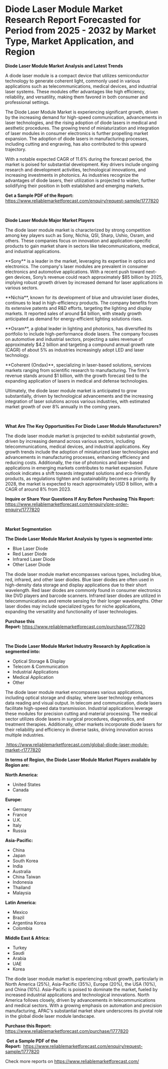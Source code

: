 <p><h1>Diode Laser Module Market Research Report Forecasted for Period from 2025 -  2032 by Market Type, Market Application, and Region</h1></p><p><strong>Diode Laser Module Market Analysis and Latest Trends</strong></p>
<p><p>A diode laser module is a compact device that utilizes semiconductor technology to generate coherent light, commonly used in various applications such as telecommunications, medical devices, and industrial laser systems. These modules offer advantages like high efficiency, reliability, and versatility, making them favored in both consumer and professional settings.</p><p>The Diode Laser Module Market is experiencing significant growth, driven by the increasing demand for high-speed communication, advancements in laser technologies, and the rising adoption of diode lasers in medical and aesthetic procedures. The growing trend of miniaturization and integration of laser modules in consumer electronics is further propelling market expansion. The adoption of diode lasers in manufacturing processes, including cutting and engraving, has also contributed to this upward trajectory.</p><p>With a notable expected CAGR of 11.6% during the forecast period, the market is poised for substantial development. Key drivers include ongoing research and development activities, technological innovations, and increasing investments in photonics. As industries recognize the advantages of diode lasers, their utilization is projected to widen, further solidifying their position in both established and emerging markets.</p></p>
<p><strong>Get a Sample PDF of the Report:&nbsp;</strong> <a href="https://www.reliablemarketforecast.com/enquiry/request-sample/1777820?utm_campaign=1766&utm_medium=2&utm_source=Github&utm_content=ia&utm_term=10022025&utm_id=diode-laser-module">https://www.reliablemarketforecast.com/enquiry/request-sample/1777820</a></p>
<p>&nbsp;</p>
<p><strong>Diode Laser Module Major Market Players</strong></p>
<p><p>The diode laser module market is characterized by strong competition among key players such as Sony, Nichia, QSI, Sharp, Ushio, Osram, and others. These companies focus on innovation and application-specific products to gain market share in sectors like telecommunications, medical, and industrial applications.</p><p>**Sony** is a leader in the market, leveraging its expertise in optics and electronics. The company's laser modules are prevalent in consumer electronics and automotive applications. With a recent push toward next-gen devices, Sony’s revenue could reach approximately $85 billion by 2025, implying robust growth driven by increased demand for laser applications in various sectors.</p><p>**Nichia**, known for its development of blue and ultraviolet laser diodes, continues to lead in high-efficiency products. The company benefits from its extensive patents and R&D efforts, targeting the lighting and display markets. It reported sales of around $4 billion, with steady growth anticipated as demand for energy-efficient lighting solutions rises.</p><p>**Osram**, a global leader in lighting and photonics, has diversified its portfolio to include high-performance diode lasers. The company focuses on automotive and industrial sectors, projecting a sales revenue of approximately $4.2 billion and targeting a compound annual growth rate (CAGR) of about 5% as industries increasingly adopt LED and laser technology.</p><p>**Coherent (Ondax)**, specializing in laser-based solutions, services markets ranging from scientific research to manufacturing. The firm's revenue stands around $1 billion, with the growth forecast tied to the expanding application of lasers in medical and defense technologies.</p><p>Ultimately, the diode laser module market is anticipated to grow substantially, driven by technological advancements and the increasing integration of laser solutions across various industries, with estimated market growth of over 8% annually in the coming years.</p></p>
<p>&nbsp;</p>
<p><strong>What Are The Key Opportunities For Diode Laser Module Manufacturers?</strong></p>
<p><p>The diode laser module market is projected to exhibit substantial growth, driven by increasing demand across various sectors, including telecommunications, medical devices, and industrial applications. Key growth trends include the adoption of miniaturized laser technologies and advancements in manufacturing processes, enhancing efficiency and reducing costs. Additionally, the rise of photonics and laser-based applications in emerging markets contributes to market expansion. Future outlook indicates a shift towards integrated solutions and eco-friendly products, as regulations tighten and sustainability becomes a priority. By 2028, the market is expected to reach approximately USD 8 billion, with a CAGR of around 8% from 2023.</p></p>
<p><strong>Inquire or Share Your Questions If Any Before Purchasing This Report:</strong> <a href="https://www.reliablemarketforecast.com/enquiry/pre-order-enquiry/1777820?utm_campaign=1766&utm_medium=2&utm_source=Github&utm_content=ia&utm_term=10022025&utm_id=diode-laser-module">https://www.reliablemarketforecast.com/enquiry/pre-order-enquiry/1777820</a></p>
<p>&nbsp;</p>
<p><strong>Market Segmentation</strong></p>
<p><strong>The Diode Laser Module Market Analysis by types is segmented into:</strong></p>
<p><ul><li>Blue Laser Diode</li><li>Red Laser Diode</li><li>Infrared Laser Diode</li><li>Other Laser Diode</li></ul></p>
<p><p>The diode laser module market encompasses various types, including blue, red, infrared, and other laser diodes. Blue laser diodes are often used in high-density data storage and display applications due to their short wavelength. Red laser diodes are commonly found in consumer electronics like DVD players and barcode scanners. Infrared laser diodes are utilized in telecommunications and remote sensing for their longer wavelengths. Other laser diodes may include specialized types for niche applications, expanding the versatility and functionality of laser technologies.</p></p>
<p><strong>Purchase this Report:&nbsp;</strong><a href="https://www.reliablemarketforecast.com/purchase/1777820?utm_campaign=1766&utm_medium=2&utm_source=Github&utm_content=ia&utm_term=10022025&utm_id=diode-laser-module">https://www.reliablemarketforecast.com/purchase/1777820</a></p>
<p>&nbsp;</p>
<p><strong>The Diode Laser Module Market Industry Research by Application is segmented into:</strong></p>
<p><ul><li>Optical Storage & Display</li><li>Telecom & Communication</li><li>Industrial Applications</li><li>Medical Application</li><li>Other</li></ul></p>
<p><p>The diode laser module market encompasses various applications, including optical storage and display, where laser technology enhances data reading and visual output. In telecom and communication, diode lasers facilitate high-speed data transmission. Industrial applications leverage these modules for precision cutting and material processing. The medical sector utilizes diode lasers in surgical procedures, diagnostics, and treatment therapies. Additionally, other markets incorporate diode lasers for their reliability and efficiency in diverse tasks, driving innovation across multiple industries.</p></p>
<p><a href="https://www.reliablemarketforecast.com/global-diode-laser-module-market-r1777820?utm_campaign=1766&utm_medium=2&utm_source=Github&utm_content=ia&utm_term=10022025&utm_id=diode-laser-module">&nbsp;https://www.reliablemarketforecast.com/global-diode-laser-module-market-r1777820</a></p>
<p><strong>In terms of Region, the Diode Laser Module Market Players available by Region are:</strong></p>
<p>
    <p> <strong> North America: </strong>
        <ul>
            <li>United States</li>
            <li>Canada</li>
        </ul>
        </p> 
    <p> <strong> Europe: </strong>
        <ul>
            <li>Germany</li>
            <li>France</li>
            <li>U.K.</li>
            <li>Italy</li>
            <li>Russia</li>
        </ul>
        </p> 
    <p> <strong> Asia-Pacific: </strong>
        <ul>
            <li>China</li>
            <li>Japan</li>
            <li>South Korea</li>
            <li>India</li>
            <li>Australia</li>
            <li>China Taiwan</li>
            <li>Indonesia</li>
            <li>Thailand</li>
            <li>Malaysia</li>
        </ul>
        </p> 
    <p> <strong> Latin America: </strong>
        <ul>
            <li>Mexico</li>
            <li>Brazil</li>
            <li>Argentina Korea</li>
            <li>Colombia</li>
        </ul>
        </p> 
    <p> <strong> Middle East & Africa: </strong>
        <ul>
            <li>Turkey</li>
            <li>Saudi</li>
            <li>Arabia</li>
            <li>UAE</li>
            <li>Korea</li>
        </ul>
    </p>
    </p>
<p><p>The diode laser module market is experiencing robust growth, particularly in North America (25%), Asia-Pacific (35%), Europe (20%), the USA (10%), and China (10%). Asia-Pacific is poised to dominate the market, fueled by increased industrial applications and technological innovations. North America follows closely, driven by advancements in telecommunications and medical sectors. With a growing emphasis on automation and precision manufacturing, APAC's substantial market share underscores its pivotal role in the global diode laser module landscape.</p></p>
<p><strong>Purchase this Report: </strong><a href="https://www.reliablemarketforecast.com/purchase/1777820?utm_campaign=1766&utm_medium=2&utm_source=Github&utm_content=ia&utm_term=10022025&utm_id=diode-laser-module">https://www.reliablemarketforecast.com/purchase/1777820</a></p>
<p>&nbsp;<strong>Get a Sample PDF of the Report:&nbsp;&nbsp;</strong><a href="https://www.reliablemarketforecast.com/enquiry/request-sample/1777820?utm_campaign=1766&utm_medium=2&utm_source=Github&utm_content=ia&utm_term=10022025&utm_id=diode-laser-module">https://www.reliablemarketforecast.com/enquiry/request-sample/1777820</a></p>
<p><strong></strong></p>
<p>Check more reports on <a href="https://www.reliablemarketforecast.com/?utm_campaign=1766&utm_medium=2&utm_source=Github&utm_content=ia&utm_term=10022025&utm_id=diode-laser-module">https://www.reliablemarketforecast.com/</a></p>